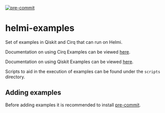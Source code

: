 [![pre-commit](https://img.shields.io/badge/pre--commit-enabled-brightgreen?logo=pre-commit)](https://github.com/pre-commit/pre-commit)
# helmi-examples
Set of examples in Qiskit and Cirq that can run on Helmi.

Documentation on using Cirq Examples can be viewed [here](cirq/README.md).

Documentation on using Qiskit Examples can be viewed [here](qiskit/README.md).

Scripts to aid in the execution of examples can be found under the `scripts` directory.

## Adding examples

Before adding examples it is recommended to install [pre-commit](https://pre-commit.com/).
